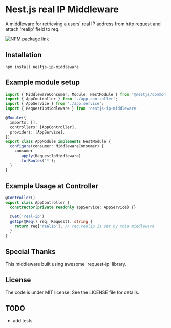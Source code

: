# Nest.js real IP Middleware

A middleware for retrieving a users' real IP address from http request and attach 'realIp' field to req.

[![NPM package link](https://nodei.co/npm/nestjs-ip-middlewa.png?downloads=true&cacheBust=2)](https://www.npmjs.com/package/nestjs-ip-middleware)

## Installation

```shell script
npm install nestjs-ip-middleware

```

## Example module setup

```typescript
import { MiddlewareConsumer, Module, NestModule } from '@nestjs/common';
import { AppController } from './app.controller';
import { AppService } from './app.service';
import { RequestIpMiddleware } from 'nestjs-ip-middleware'

@Module({
  imports: [],
  controllers: [AppController],
  providers: [AppService],
})
export class AppModule implements NestModule {
  configure(consumer: MiddlewareConsumer) {
    consumer
      .apply(RequestIpMiddleware)
      .forRoutes('*');
  }
}
```

## Example Usage at Controller

```typescript
@Controller()
export class AppController {
  constructor(private readonly appService: AppService) {}

  @Get('real-ip')
  getIp(@Req() req: Request): string {
    return req['realIp']; // req.realIp is set by this middleware
  }
}


```

## Special Thanks
This middleware built using awesome 'request-ip' library.

## License
The code is under MIT license. See the LICENSE file for details.

## TODO
- add tests
